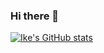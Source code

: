 ### Hi there 👋

[![Ike's GitHub stats](https://github-readme-stats.vercel.app/api?username=ikeedroid)](https://github.com/ikeedroid/github-readme-stats)

<!--
**ikeedroid/ikeedroid** is a ✨ _special_ ✨ repository because its `README.md` (this file) appears on your GitHub profile.

Here are some ideas to get you started:

- 🔭 I’m currently working on ...
- 🌱 I’m currently learning ...
- 👯 I’m looking to collaborate on ...
- 🤔 I’m looking for help with ...
- 💬 Ask me about ...
- 📫 How to reach me: ...
- 😄 Pronouns: ...
- ⚡ Fun fact: ...
-->
